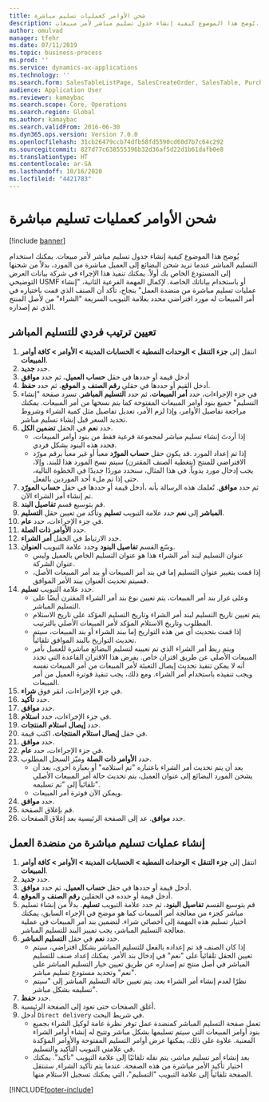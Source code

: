 ```yaml
---
title: شحن الأوامر كعمليات تسليم مباشرة
description: يُوضح هذا الموضوع كيفية إنشاء جدول تسليم مباشر لأمر مبيعات.
author: omulvad
manager: tfehr
ms.date: 07/11/2019
ms.topic: business-process
ms.prod: ''
ms.service: dynamics-ax-applications
ms.technology: ''
ms.search.form: SalesTableListPage, SalesCreateOrder, SalesTable, PurchCreateFromSalesOrder, VendAccountItemLookup, SalesTableReferences, PurchTable, PurchTablePart, PurchEditLines, PurchTable, PurchTableReferences, MCRDropShipWorkbench, SalesShippingLine
audience: Application User
ms.reviewer: kamaybac
ms.search.scope: Core, Operations
ms.search.region: Global
ms.author: kamaybac
ms.search.validFrom: 2016-06-30
ms.dyn365.ops.version: Version 7.0.0
ms.openlocfilehash: 31cb26479ccb74dfb58fd5590cd60d7b7c64c292
ms.sourcegitcommit: 827d77c638555396b32d36af5d22d1b61dafb0e8
ms.translationtype: HT
ms.contentlocale: ar-SA
ms.lasthandoff: 10/16/2020
ms.locfileid: "4421783"
---
```

# <a name="ship-orders-as-direct-deliveries"></a>شحن الأوامر كعمليات تسليم مباشرة

[!include [banner](../../includes/banner.md)]

يُوضح هذا الموضوع كيفية إنشاء جدول تسليم مباشر لأمر مبيعات. يمكنك استخدام التسليم المباشر عندما تريد شحن البضائع إلى العميل مباشرة من المورد، بدلاً من شحنها إلى المستودع الخاص بك أولاً. يمكنك تنفيذ هذا الإجراء في شركة بيانات العرض التوضيحي USMF أو باستخدام بياناتك الخاصة. لإكمال المهمة الفرعية الثانية، "إنشاء عمليات تسليم مباشرة من منضدة العمل" بنجاح، تأكد أن الصنف الذي قمت باختياره في أمر المبيعات له مورد افتراضي محدد بعلامة التبويب السريعة "الشراء" من لأصل المنتج الذي تم إصداره.

## <a name="set-an-individual-order-for-direct-delivery"></a>تعيين ترتيب فردي للتسليم المباشر
1. انتقل إلى **جزء التنقل > الوحدات النمطية > الحسابات المدينة > الأوامر > كافة أوامر المبيعات**.
2. حدد **جديد**.
3. أدخل قيمة أو حددها في حقل **حساب العميل**، ثم حدد **موافق**
4. أدخل القيم أو حددها في حقلي **رقم الصنف** و **الموقع**، ثم حدد **حفظ**.
5. في جزء الإجراءات، حدد **أمر المبيعات**، ثم حدد **التسليم المباشر**. تسرد صفحة "إنشاء التسليم" جميع بنود أوامر المبيعات المفتوحة كما يتم نسخها من أمر المبيعات. يمكنك مراجعة تفاصيل الأوامر، وإذا لزم الأمر، تعديل تفاصيل مثل كمية الشراء وشروط تحديد السعر قبل إنشاء تسليم مباشر.  
6. حدد **نعم** في الحقل **تضمين الكل**.
    - إذا أردتَ إنشاء تسليم مباشر لمجموعة فرعية فقط من بنود أوامر المبيعات، فحدد هذه البنود بشكل فردي.  
    - قد يكون حقل **حساب المورّد** معبأ أو غير معبأ برقم مورّد‏‎. إذا تم إعداد المورد الافتراضي للمنتج (بتغطية الصنف المقترن) سيتم نسخ المورد هذا للبند. وإلا، يجب إدخال مورد يدوياً. في هذا المثال، سنحدد موردًا جديدًا في الخطوة التالية، حتى إذا تم ملء أحد الموردين بالفعل.   
7. أدخل قيمة أو حددها في حقل **حساب المورّد‏‎**، ثم حدد **موافق**. تُعلمك هذه الرسالة بأنه تم إنشاء أمر الشراء الآن.   
8. قم بتوسيع قسم **تفاصيل البند**.
9. حدد علامة التبويب **تسليم** وتأكد من تعيين حقل **التسليم‏‎ المباشر** إلى **نعم**.
10. في جزء الإجراءات، حدد **عام**.
11. حدد **الأوامر ذات الصلة‬**.
12. حدد الارتباط في الحقل **أمر الشراء**.
13. وسّع القسم **تفاصيل البنود‬** وحدد علامة التبويب **العنوان**.
    - عنوان التسليم لبند أمر الشراء هذا هو عنوان التسليم الخاص بالعميل وليس عنوان الشركة.  
    - إذا قمت بتغيير عنوان التسليم إما في بند أمر المبيعات أو بند أمر المبيعات الأصل، فسيتم تحديث العنوان ببند الأمر الموافق.  
14. حدد علامة التبويب **تسليم**.
    - وعلى غرار بند أمر المبيعات، يتم تعيين نوع بند أمر الشراء المقترن أيضًا على التسليم المباشر.  
    - يتم تعيين تاريخ التسليم لبند أمر الشراء وتاريخ التسليم المؤكد على تاريخ الاستلام المطلوب وتاريخ الاستلام المؤكد لأمر المبيعات الأصلي بالترتيب.   
    - إذا قمت بتحديث أي من هذه التواريخ إما ببند الشراء أو بند المبيعات، سيتم تحديث التواريخ بالبند الموافق تلقائياً.     
    - ويتم ربط أمر الشراء الذي تم تعيينه لتسليم البضائع مباشرة للعميل بأمر المبيعات الأصلي عن طريق اقتران خاص. يفرض هذا الاقتران القاعدة التي تحدد أنه لا يمكن تنفيذ تحديث إيصال التعبئة لأمر المبيعات من أمر المبيعات نفسه ويجب تنفيذه باستخدام أمر الشراء. ومع ذلك، يجب تنفيذ فوترة العميل من أمر المبيعات.  
15. في جزء الإجراءات، انقر فوق **شراء**.
16. حدد **تأكيد**.
17. حدد **موافق**.
18. في جزء الإجراءات، حدد **استلام**.
19. حدد **إيصال استلام المنتجات**.
20. في حقل **إيصال استلام المنتجات**، اكتب قيمة.
21. حدد **موافق**.
22. في جزء الإجراءات، حدد **عام**.
23. حدد **الأوامر ذات الصلة** وميّز السجل المطلوب.
    - بعد أن يتم تحديث أمر الشراء باعتباره "تم استلامه" أو بعبارة أخرى، بعد أن يشحن المورد البضائع إلى عنوان العميل، يتم تحديث حالة أمر المبيعات الأصلي تلقائياً إلى "تم تسليمه".  
    - ويمكن الآن فوترة أمر المبيعات.    
24. حدد **موافق**.
25. قم بإغلاق الصفحة.
26. حدد **موافق**. عد إلى الصفحة الرئيسية بعد إغلاق الصفحات.

## <a name="create-direct-deliveries-from-the-workbench"></a>إنشاء عمليات تسليم مباشرة من منضدة العمل
1. انتقل إلى **جزء التنقل > الوحدات النمطية > الحسابات المدينة > الأوامر > كافة أوامر المبيعات**.
2. حدد **جديد**.
3. أدخل قيمة أو حددها في حقل **حساب العميل**، ثم حدد **موافق**.
4. أدخل قيمة أو حدده في الحقلين **رقم الصنف** و **الموقع**.
5. قم بتوسيع القسم **تفاصيل البنود**، ثم حدد علامة التبويب **تسليم**. بدلاً من إنشاء تسليم مباشر كجزء من معالجة أمر المبيعات كما هو موضح في الإجراء السابق، يمكنك اختيار تسليم هذه المهمة إلى أخصائي شراء. لتضمين بند أمر المبيعات في عملية معالجة التسليم المباشر، يجب تمييز البند للتسليم المباشر.  
6. حدد **نعم** في حقل **التسليم المباشر**.
    - إذا كان الصنف قد تم إعداده بالفعل للتسليم المباشر بشكل افتراضي، سيتم تعيين الحقل تلقائياً على "نعم" في إدخال بند الأمر. يمكنك إعداد صنف للتسليم المباشر في أصل منتج تم إصداره عن طريق تعيين خيار التسليم المباشر على "نعم" وتحديد مستودع تسليم مباشر.  
    - نظرًا لعدم إنشاء أمر الشراء بعد، يتم تعيين حالة التسليم المباشر إلى "سيتم تسليمه بشكل مباشر".   
7. حدد **حفظ**.
8. أغلق الصفحات حتى تعود إلى الصفحة الرئيسية.
9. أدخل `Direct delivery` في شريط البحث.
    - تعمل صفحة التسليم المباشر كمنضدة عمل توفر نظرة عامة لوكيل الشراء بجميع بنود أوامر المبيعات التي سيتم تسليمها بشكل مباشر وتتيح له إنشاء أوامر الشراء المعنية. علاوة على ذلك، يمكنها عرض أوامر التسليم المفتوحة والأوامر المؤكدة في علامتي التبويب التأكيد والتسليم.  
    - بعد إنشاء أمر تسليم مباشر، يتم نقله تلقائيًا إلى علامة التبويب "تأكيد". يمكنك اختيار تأكيد الأمر مباشرة من هذه الصفحة. عندما يتم تأكيد الشراء, ستنتقل الصفحة تلقائياً إلى علامة التبويب "التسليم"، التي يمكنك تسجيل الاستلام منها.  



[!INCLUDE[footer-include](../../../includes/footer-banner.md)]